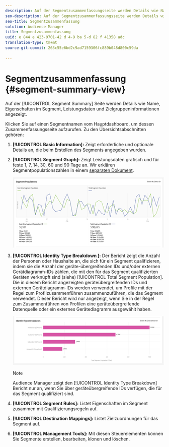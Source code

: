 ```yaml
---
description: Auf der Segmentzusammenfassungsseite werden Details wie Name, Eigenschaften im Segment, Regeln, Leistungsdaten und Zielgruppeninformationen angezeigt.
seo-description: Auf der Segmentzusammenfassungsseite werden Details wie Name, Eigenschaften im Segment, Regeln, Leistungsdaten und Zielgruppeninformationen angezeigt.
seo-title: Segmentzusammenfassung
solution: Audience Manager
title: Segmentzusammenfassung
uuid: e 844 e 423-9701-42 d 4-9 ba 5-d 82 f 41358 adc
translation-type: tm+mt
source-git-commit: 263c55e6bd2c9ad7159306fc889b048d800c59da

---
```



# Segmentzusammenfassung {#segment-summary-view}

Auf der [!UICONTROL Segment Summary] Seite werden Details wie Name, Eigenschaften im Segment, Leistungsdaten und Zielgruppeninformationen angezeigt.

Klicken Sie auf einen Segmentnamen vom Hauptdashboard, um dessen Zusammenfassungsseite aufzurufen. Zu den Übersichtsabschnitten gehören:

1. **[!UICONTROL Basic Information]:** Zeigt erforderliche und optionale Details an, die beim Erstellen des Segments angegeben wurden.
2. **[!UICONTROL Segment Graph]:** Zeigt Leistungsdaten grafisch und für feste 1, 7, 14, 30, 60 und 90 Tage an. Wir erklären Segmentpopulationszahlen in einem [separaten Dokument](../../features/segments/segment-builder-data.md).

   ![segmente-graph](assets/segment-graph.png)

3. **[!UICONTROL Identity Type Breakdown ]:** Der Bericht zeigt die Anzahl der Personen oder Haushalte an, die sich für ein Segment qualifizieren, indem sie die Anzahl der geräte-übergreifenden IDs und/oder externen Gerätdiagramm-IDs zählen, die mit den für das Segment qualifizierten Geräten verknüpft sind (siehe) [!UICONTROL Total Segment Population]. Die in diesem Bericht angezeigten geräteübergreifenden IDs und externen Gerätdiagramm-IDs werden verwendet, um Profile mit der Regel zum Profilzusammenführen zusammenzuführen, die das Segment verwendet. Dieser Bericht wird nur angezeigt, wenn Sie in der Regel zum Zusammenführen von Profilen eine geräteübergreifende Datenquelle oder ein externes Gerätediagramm ausgewählt haben.

   ![segmente-graph](assets/segment-type.png)

   >[!NOTE]
   >
   >Audience Manager zeigt den [!UICONTROL Identity Type Breakdown] Bericht nur an, wenn Sie über geräteübergreifende IDs verfügen, die für das Segment qualifiziert sind.

4. **[!UICONTROL Segment Rules]:** Listet Eigenschaften im Segment zusammen mit Qualifizierungsregeln auf.
5. **[!UICONTROL Destination Mappings]:** Listet Zielzuordnungen für das Segment auf.
6. **[!UICONTROL Management Tools]:** Mit diesen Steuerelementen können Sie Segmente erstellen, bearbeiten, klonen und löschen.